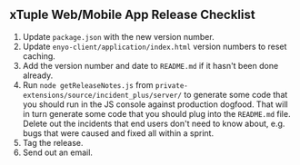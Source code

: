 ## xTuple Web/Mobile App Release Checklist

1. Update `package.json` with the new version number.
2. Update `enyo-client/application/index.html` version numbers to reset caching.
3. Add the version number and date to `README.md` if it hasn't been done already.
4. Run `node getReleaseNotes.js` from `private-extensions/source/incident_plus/server/` to generate some code that you should run in the JS console against production dogfood. That will in turn generate some code that you should plug into the `README.md` file. Delete out the incidents that end users don't need to know about, e.g. bugs that were caused and fixed all within a sprint.
5. Tag the release.
6. Send out an email.
